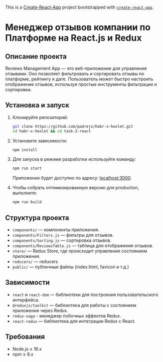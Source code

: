 This is a [Create-React-App](https://react.dev/) project bootstrapped with [`create-react-app`](https://create-react-app.dev/docs/getting-started).

# Менеджер отзывов компании по Платформе на React.js и Redux

## Описание проекта

Reviews Management App — это веб-приложение для управления отзывами. Оно позволяет фильтровать и сортировать отзывы по платформе, рейтингу и дате. Пользователь может быстро настроить отображение отзывов, используя простые инструменты фильтрации и сортировки.

## Установка и запуск

1. Клонируйте репозиторий:

   ```bash
   git clone https://github.com/padrejs/habr-x-hexlet.git
   cd habr-x-hexlet && cd task-2-react
   ```

2. Установите зависимости:

    ```bash
    npm install
   ```

3. Для запуска в режиме разработки используйте команду:

    ```bash
    npm run start
   ```
   Приложение будет доступно по адресу: [localhost:3000](http://localhost:3000).

4. Чтобы собрать оптимизированную версию для production, выполните:

    ```bash
    npm run build
   ```

## Структура проекта

- `components/` — компоненты приложения.
- `components/Filters.js` — фильтры для отзывов.
- `components/Sorting.js` — сортировка отзывов.
- `components/ReviewsTable.js` — таблица для отображения отзывов.
- `store/` — Redux Store, где происходит управление состоянием приложения.
- `reducers/` — reducers
- `public/` — публичные файлы (index.html, favicon и т.д.)

## Зависимости

- `react` и `react-dom` — библиотеки для построения пользовательского интерфейса.
- `@reduxjs/toolkit` — библиотека для работы с состоянием приложения через Redux.
- `redux-saga` - менеджер побочных эффектов Redux.
- `react-redux` — библиотека для интеграции Redux с React.

## Требования

- Node.js ≥ 16.x
- npm ≥ 8.x